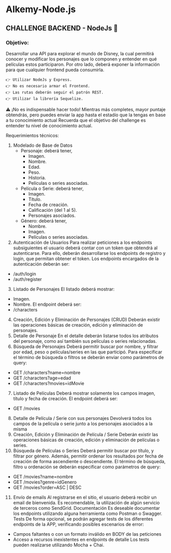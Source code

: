# Alkemy-Node.js
## CHALLENGE BACKEND - NodeJs 🚀
### Objetivo: 
Desarrollar una API para explorar el mundo de Disney, la cual permitirá conocer y modificar los
personajes que lo componen y entender en qué películas estos participaron. Por otro lado, deberá
exponer la información para que cualquier frontend pueda consumirla.
```
👉 Utilizar NodeJs y Express.
👉 No es necesario armar el Frontend.
👉 Las rutas deberán seguir el patrón REST.
👉 Utilizar la librería Sequelize.
```
⚠ ¡No es indispensable hacer todo!
Mientras más completes, mayor puntaje obtendrás, pero puedes enviar la app hasta el estadío que la tengas en base a tu conocimiento actual
Recuerda que el objetivo del challenge es entender tu nivel de conocimiento actual.

Requerimientos técnicos:

1. Modelado de Base de Datos
   - Personaje: deberá tener,
     - Imagen.
     - Nombre.
     - Edad.
     - Peso.
     - Historia.
     - Películas o series asociadas.
   - Película o Serie: deberá tener,
     - Imagen.
     - Título.
     - Fecha de creación.
     - Calificación (del 1 al 5).
     - Personajes asociados.
   - Género: deberá tener,
     - Nombre.
     - Imagen.
     - Películas o series asociadas.
2. Autenticación de Usuarios
Para realizar peticiones a los endpoints subsiguientes el usuario deberá contar con un token que
obtendrá al autenticarse. Para ello, deberán desarrollarse los endpoints de registro y login, que
permitan obtener el token.
Los endpoints encargados de la autenticación deberán ser:
- /auth/login
- /auth/register
3. Listado de Personajes
El listado deberá mostrar:
- Imagen.
- Nombre.
El endpoint deberá ser:
- /characters
4. Creación, Edición y Eliminación de Personajes (CRUD)
Deberán existir las operaciones básicas de creación, edición y eliminación de personajes.
5. Detalle de Personaje
En el detalle deberán listarse todos los atributos del personaje, como así también sus películas o
series relacionadas.
6. Búsqueda de Personajes
Deberá permitir buscar por nombre, y filtrar por edad, peso o películas/series en las que participó.
Para especificar el término de búsqueda o filtros se deberán enviar como parámetros de query:
- GET /characters?name=nombre
- GET /characters?age=edad
- GET /characters?movies=idMovie
7. Listado de Películas
Deberá mostrar solamente los campos imagen, título y fecha de creación.
El endpoint deberá ser:
- GET /movies
8. Detalle de Película / Serie con sus personajes
Devolverá todos los campos de la película o serie junto a los personajes asociados a la misma
9. Creación, Edición y Eliminación de Película / Serie
Deberán existir las operaciones básicas de creación, edición y eliminación de películas o series.
10. Búsqueda de Películas o Series
Deberá permitir buscar por título, y filtrar por género. Además, permitir ordenar los resultados
por fecha de creación de forma ascendiente o descendiente.
El término de búsqueda, filtro u ordenación se deberán especificar como parámetros de query:
- GET /movies?name=nombre
- GET /movies?genre=idGenero
- GET /movies?order=ASC | DESC
11. Envío de emails
Al registrarse en el sitio, el usuario deberá recibir un email de bienvenida. Es recomendable, la
utilización de algún servicio de terceros como SendGrid.
Documentación
Es deseable documentar los endpoints utilizando alguna herramienta como Postman o
Swagger.
Tests
De forma opcional, se podrán agregar tests de los diferentes endpoints de la APP, verificando
posibles escenarios de error:
- Campos faltantes o con un formato inválido en BODY de las peticiones
- Acceso a recursos inexistentes en endpoints de detalle
Los tests pueden realizarse utilizando Mocha + Chai.